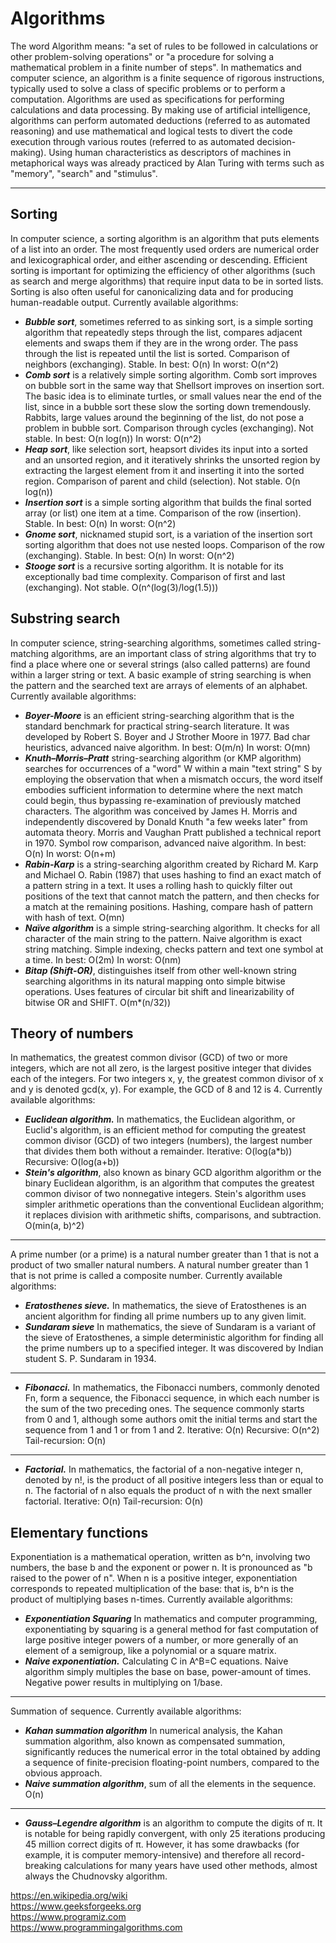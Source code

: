 # Algorithms

The word Algorithm means: "a set of rules to be followed in calculations or other problem-solving operations" or "a procedure for solving a mathematical problem in a finite number of steps".
In mathematics and computer science, an algorithm is a finite sequence of rigorous instructions, typically used to solve a class of specific problems or to perform a computation. Algorithms are used as specifications for performing calculations and data processing. By making use of artificial intelligence, algorithms can perform automated deductions (referred to as automated reasoning) and use mathematical and logical tests to divert the code execution through various routes (referred to as automated decision-making). Using human characteristics as descriptors of machines in metaphorical ways was already practiced by Alan Turing with terms such as "memory", "search" and "stimulus".

---
## Sorting

In computer science, a sorting algorithm is an algorithm that puts elements of a list into an order. The most frequently used orders are numerical order and lexicographical order, and either ascending or descending. Efficient sorting is important for optimizing the efficiency of other algorithms (such as search and merge algorithms) that require input data to be in sorted lists. Sorting is also often useful for canonicalizing data and for producing human-readable output.
Currently available algorithms:
* <b><em>Bubble sort</em></b>, sometimes referred to as sinking sort, is a simple sorting algorithm that repeatedly steps through the list, compares adjacent elements and swaps them if they are in the wrong order. The pass through the list is repeated until the list is sorted. Comparison of neighbors (exchanging). Stable. In best: O(n) In worst: O(n^2)
* <b><em>Comb sort</em></b> is a relatively simple sorting algorithm. Comb sort improves on bubble sort in the same way that Shellsort improves on insertion sort. The basic idea is to eliminate turtles, or small values near the end of the list, since in a bubble sort these slow the sorting down tremendously. Rabbits, large values around the beginning of the list, do not pose a problem in bubble sort. Comparison through cycles (exchanging). Not stable. In best: O(n log(n)) In worst: O(n^2)
* <b><em>Heap sort</em></b>, like selection sort, heapsort divides its input into a sorted and an unsorted region, and it iteratively shrinks the unsorted region by extracting the largest element from it and inserting it into the sorted region. Comparison of parent and child (selection). Not stable. O(n log(n))
* <b><em>Insertion sort</em></b> is a simple sorting algorithm that builds the final sorted array (or list) one item at a time. Comparison of the row (insertion). Stable. In best: O(n) In worst: O(n^2)
* <b><em>Gnome sort</em></b>, nicknamed stupid sort, is a variation of the insertion sort sorting algorithm that does not use nested loops. Comparison of the row (exchanging). Stable. In best: O(n) In worst: O(n^2)
* <b><em>Stooge sort</em></b> is a recursive sorting algorithm. It is notable for its exceptionally bad time complexity. Comparison of first and last (exchanging). Not stable. O(n^(log(3)/log(1.5)))

## Substring search

In computer science, string-searching algorithms, sometimes called string-matching algorithms, are an important class of string algorithms that try to find a place where one or several strings (also called patterns) are found within a larger string or text. A basic example of string searching is when the pattern and the searched text are arrays of elements of an alphabet.
Currently available algorithms:
* <b><em>Boyer-Moore</em></b> is an efficient string-searching algorithm that is the standard benchmark for practical string-search literature. It was developed by Robert S. Boyer and J Strother Moore in 1977. Bad char heuristics, advanced naive algorithm. In best: O(m/n) In worst: O(mn)
* <b><em>Knuth–Morris–Pratt</em></b> string-searching algorithm (or KMP algorithm) searches for occurrences of a "word" W within a main "text string" S by employing the observation that when a mismatch occurs, the word itself embodies sufficient information to determine where the next match could begin, thus bypassing re-examination of previously matched characters. The algorithm was conceived by James H. Morris and independently discovered by Donald Knuth "a few weeks later" from automata theory. Morris and Vaughan Pratt published a technical report in 1970. Symbol row comparison, advanced naive algorithm.  In best: O(n) In worst: O(n+m)
* <b><em>Rabin-Karp</em></b> is a string-searching algorithm created by Richard M. Karp and Michael O. Rabin (1987) that uses hashing to find an exact match of a pattern string in a text. It uses a rolling hash to quickly filter out positions of the text that cannot match the pattern, and then checks for a match at the remaining positions. Hashing, compare hash of pattern with hash of text. O(mn)
* <b><em>Naïve algorithm</em></b> is a simple string-searching algorithm. It checks for all character of the main string to the pattern. Naive algorithm is exact string matching. Simple indexing, checks pattern and text one symbol at a time. In best: O(2m) In worst: O(nm)
* <b><em>Bitap (Shift-OR)</em></b>, distinguishes itself from other well-known string searching algorithms in its natural mapping onto simple bitwise operations. Uses features of circular bit shift and linearizability of bitwise OR and SHIFT. O(m*(n/32))

## Theory of numbers

In mathematics, the greatest common divisor (GCD) of two or more integers, which are not all zero, is the largest positive integer that divides each of the integers. For two integers x, y, the greatest common divisor of x and y is denoted gcd(x, y). For example, the GCD of 8 and 12 is 4.
Currently available algorithms:
* <b><em>Euclidean algorithm.</em></b> In mathematics, the Euclidean algorithm, or Euclid's algorithm, is an efficient method for computing the greatest common divisor (GCD) of two integers (numbers), the largest number that divides them both without a remainder. Iterative: O(log(a*b)) Recursive: O(log(a+b))
* <b><em>Stein's algorithm</em></b>, also known as binary GCD algorithm algorithm or the binary Euclidean algorithm, is an algorithm that computes the greatest common divisor of two nonnegative integers. Stein's algorithm uses simpler arithmetic operations than the conventional Euclidean algorithm; it replaces division with arithmetic shifts, comparisons, and subtraction. O(min(a, b)^2)
---
A prime number (or a prime) is a natural number greater than 1 that is not a product of two smaller natural numbers. A natural number greater than 1 that is not prime is called a composite number.
Currently available algorithms:
* <b><em>Eratosthenes sieve.</em></b> In mathematics, the sieve of Eratosthenes is an ancient algorithm for finding all prime numbers up to any given limit.
* <b><em>Sundaram sieve</em></b> In mathematics, the sieve of Sundaram is a variant of the sieve of Eratosthenes, a simple deterministic algorithm for finding all the prime numbers up to a specified integer. It was discovered by Indian student S. P. Sundaram in 1934.
---
* <b><em>Fibonacci.</em></b>  In mathematics, the Fibonacci numbers, commonly denoted Fn, form a sequence, the Fibonacci sequence, in which each number is the sum of the two preceding ones. The sequence commonly starts from 0 and 1, although some authors omit the initial terms and start the sequence from 1 and 1 or from 1 and 2. Iterative: O(n) Recursive: O(n^2) Tail-recursion: O(n)
---
* <b><em>Factorial.</em></b> In mathematics, the factorial of a non-negative integer n, denoted by n!, is the product of all positive integers less than or equal to n. The factorial of n also equals the product of n with the next smaller factorial. Iterative: O(n) Tail-recursion: O(n)

## Elementary functions

Exponentiation is a mathematical operation, written as b^n, involving two numbers, the base b and the exponent or power n. It is pronounced as "b raised to the power of n". When n is a positive integer, exponentiation corresponds to repeated multiplication of the base: that is, b^n is the product of multiplying bases n-times.
Currently available algorithms:
* <b><em>Exponentiation Squaring</em></b> In mathematics and computer programming, exponentiating by squaring is a general method for fast computation of large positive integer powers of a number, or more generally of an element of a semigroup, like a polynomial or a square matrix.
* <b><em>Naive exponentiation.</em></b> Calculating C in A^B=C equations. Naive algorithm simply multiples the base on base, power-amount of times. Negative power results in multiplying on 1/base.
---
Summation of sequence.
Currently available algorithms:
* <b><em>Kahan summation algorithm</em></b> In numerical analysis, the Kahan summation algorithm, also known as compensated summation, significantly reduces the numerical error in the total obtained by adding a sequence of finite-precision floating-point numbers, compared to the obvious approach.
* <b><em>Naive summation algorithm</em></b>, sum of all the elements in the sequence. O(n)
---
* <b><em>Gauss–Legendre algorithm</em></b> is an algorithm to compute the digits of π. It is notable for being rapidly convergent, with only 25 iterations producing 45 million correct digits of π. However, it has some drawbacks (for example, it is computer memory-intensive) and therefore all record-breaking calculations for many years have used other methods, almost always the Chudnovsky algorithm.

https://en.wikipedia.org/wiki \
https://www.geeksforgeeks.org \
https://www.programiz.com \
https://www.programmingalgorithms.com
